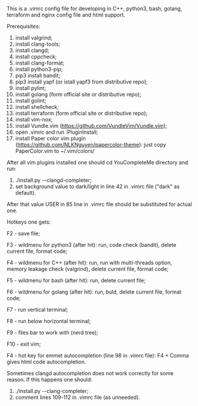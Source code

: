 This is a .vimrc config file for developing in C++, python3, bash, golang, terraform and nginx config file and html support.

Prerequisites:

1. install valgrind;
2. install clang-tools;
3. install clangd;
4. install cppcheck;
5. install clang-format;
6. install python3-pip;
7. pip3 install bandit;
8. pip3 install yapf (or istall yapf3 from distributive repo);
9. install pylint;
10. install golang (form official site or distributive repo);
11. install golint;
12. install shellcheck;
13. install terraform (form official site or distributive repo);
14. install vim-nox;
15. install Vundle.vim (https://github.com/VundleVim/Vundle.vim);
16. open .vimrc and run :PluginInstall;
17. install Paper color vim plugin (https://github.com/NLKNguyen/papercolor-theme): just copy PaperColor.vim to ~/.vim/colors/

After all vim plugins installed one should cd YouCompleteMe directory and run:
1. ./install.py --clangd-completer;
2. set background value to dark/light in line 42 in .vimrc file ("dark" as default).

After that value USER in 85 line in .vimrc file should be substituted for actual one.  

Hotkeys one gets:

  F2 - save file;
  
  F3 - wildmenu for python3 (after <F2> hit): run, code check (bandit), delete current file, format code;
  
  F4 - wildmenu for C++ (after <F2> hit): run, run with multi-threads option, memory leakage check (valgrind), delete current file, format code;
  
  F5 - wildmenu for bash (after <F2> hit): run, delete current file;
  
  F6 - wildmenu for golang (after <F2> hit): run, buld, delete current file, format code;
  
  F7 - run vertical terminal; 
  
  F8 - run below horizontal terminal;
  
  F9 - files bar to work with (nerd tree);
  
  F10 - exit vim;
  
  F4 - hot key for emmet autocompletion (line 98 in .vimrc file): F4 + Comma gives html code autocompletion.
  

Sometimes clangd autocompletion does not work correctly for some reason. If this happens one should:
1. ./install.py --clang-completer;
2. comment lines 109-112 in .vimrc file (as unneeded).
  

